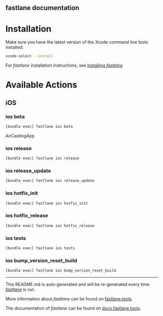 fastlane documentation
----

# Installation

Make sure you have the latest version of the Xcode command line tools installed:

```sh
xcode-select --install
```

For _fastlane_ installation instructions, see [Installing _fastlane_](https://docs.fastlane.tools/#installing-fastlane)

# Available Actions

## iOS

### ios beta

```sh
[bundle exec] fastlane ios beta
```

AirCastingApp

### ios release

```sh
[bundle exec] fastlane ios release
```



### ios release_update

```sh
[bundle exec] fastlane ios release_update
```



### ios hotfix_init

```sh
[bundle exec] fastlane ios hotfix_init
```



### ios hotfix_release

```sh
[bundle exec] fastlane ios hotfix_release
```



### ios tests

```sh
[bundle exec] fastlane ios tests
```



### ios bump_version_reset_build

```sh
[bundle exec] fastlane ios bump_version_reset_build
```



----

This README.md is auto-generated and will be re-generated every time [_fastlane_](https://fastlane.tools) is run.

More information about _fastlane_ can be found on [fastlane.tools](https://fastlane.tools).

The documentation of _fastlane_ can be found on [docs.fastlane.tools](https://docs.fastlane.tools).
